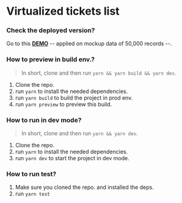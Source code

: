 # Virtualized tickets list


### Check the deployed version?

Go to this [**DEMO**](https://ahmeeedmostafa.github.io/virtualized-tickets-list/) -- applied on mockup data of 50,000 records --.

### How to preview in build env.?

> In short, clone and then run `yarn && yarn build && yarn dev`.

1. Clone the repo.
2. run `yarn` to install the needed dependencies.
3. run `yarn build` to build the project in prod env.
4. run `yarn preview` to preview this build.


### How to run in dev mode?

> In short, clone and then run `yarn && yarn dev`.

1. Clone the repo.
2. run `yarn` to install the needed dependencies.
3. run `yarn dev` to start the project in dev mode.


### How to run test?

1. Make sure you cloned the repo. and installed the deps.
2. run `yarn test`
